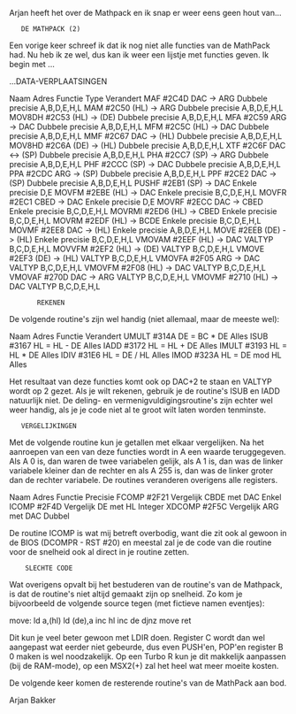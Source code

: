 Arjan heeft het over de Mathpack en ik snap er weer eens geen hout van...

       DE MATHPACK (2)


 Een vorige keer schreef ik dat ik nog niet alle functies van
 de MathPack had. Nu heb ik ze wel, dus kan ik weer een
 lijstje met functies geven. Ik begin met ...


   ...DATA-VERPLAATSINGEN

 Naam    Adres  Functie      Type              Verandert
 MAF     #2C4D  DAC  -> ARG  Dubbele precisie  A,B,D,E,H,L
 MAM     #2C50  (HL) -> ARG  Dubbele precisie  A,B,D,E,H,L
 MOV8DH  #2C53  (HL) -> (DE) Dubbele precisie  A,B,D,E,H,L
 MFA     #2C59  ARG  -> DAC  Dubbele precisie  A,B,D,E,H,L
 MFM     #2C5C  (HL) -> DAC  Dubbele precisie  A,B,D,E,H,L
 MMF     #2C67  DAC  -> (HL) Dubbele precisie  A,B,D,E,H,L
 MOV8HD  #2C6A  (DE) -> (HL) Dubbele precisie  A,B,D,E,H,L
 XTF     #2C6F  DAC <-> (SP) Dubbele precisie  A,B,D,E,H,L
 PHA     #2CC7  (SP) -> ARG  Dubbele precisie  A,B,D,E,H,L
 PHF     #2CCC  (SP) -> DAC  Dubbele precisie  A,B,D,E,H,L
 PPA     #2CDC  ARG  -> (SP) Dubbele precisie  A,B,D,E,H,L
 PPF     #2CE2  DAC  -> (SP) Dubbele precisie  A,B,D,E,H,L
 PUSHF   #2EB1  (SP) -> DAC  Enkele precisie   D,E
 MOVFM   #2EBE  (HL) -> DAC  Enkele precisie   B,C,D,E,H,L
 MOVFR   #2EC1  CBED -> DAC  Enkele precisie   D,E
 MOVRF   #2ECC  DAC  -> CBED Enkele precisie   B,C,D,E,H,L
 MOVRMI  #2ED6  (HL) -> CBED Enkele precisie   B,C,D,E,H,L
 MOVRM   #2EDF  (HL) -> BCDE Enkele precisie   B,C,D,E,H,L
 MOVMF   #2EE8  DAC  -> (HL) Enkele precisie   A,B,D,E,H,L
 MOVE    #2EEB  (DE) -> (HL) Enkele precisie   B,C,D,E,H,L
 VMOVAM  #2EEF  (HL) -> DAC  VALTYP            B,C,D,E,H,L
 MOVVFM  #2EF2  (HL) -> (DE) VALTYP            B,C,D,E,H,L
 VMOVE   #2EF3  (DE) -> (HL) VALTYP            B,C,D,E,H,L
 VMOVFA  #2F05  ARG  -> DAC  VALTYP            B,C,D,E,H,L
 VMOVFM  #2F08  (HL) -> DAC  VALTYP            B,C,D,E,H,L
 VMOVAF  #270D  DAC  -> ARG  VALTYP            B,C,D,E,H,L
 VMOVMF  #2710  (HL) -> DAC  VALTYP            B,C,D,E,H,L


           REKENEN

 De volgende routine's zijn wel handig (niet allemaal, maar
 de meeste wel):

 Naam    Adres  Functie         Verandert
 UMULT   #314A  DE = BC * DE    Alles
 ISUB    #3167  HL = HL - DE    Alles
 IADD    #3172  HL = HL + DE    Alles
 IMULT   #3193  HL = HL * DE    Alles
 IDIV    #31E6  HL = DE / HL    Alles
 IMOD    #323A  HL = DE mod HL  Alles

 Het resultaat van deze functies komt ook op DAC+2 te staan
 en VALTYP wordt op 2 gezet. Als je wilt rekenen, gebruik je
 de routine's ISUB en IADD natuurlijk niet. De deling- en
 vermenigvuldigingsroutine's zijn echter wel weer handig, als
 je je code niet al te groot wilt laten worden tenminste.


       VERGELIJKINGEN

 Met de volgende routine kun je getallen met elkaar
 vergelijken. Na het aanroepen van een van deze functies
 wordt in A een waarde teruggegeven. Als A 0 is, dan waren de
 twee variabelen gelijk, als A 1 is, dan was de linker
 variabele kleiner dan de rechter en als A 255 is, dan was de
 linker groter dan de rechter variabele. De routines
 veranderen overigens alle registers.

 Naam    Adres  Functie                 Precisie
 FCOMP   #2F21  Vergelijk CBDE met DAC  Enkel
 ICOMP   #2F4D  Vergelijk DE met HL     Integer
 XDCOMP  #2F5C  Vergelijk ARG met DAC   Dubbel

 De routine ICOMP is wat mij betreft overbodig, want die zit
 ook al gewoon in de BIOS (DCOMPR - RST #20) en meestal zal
 je de code van die routine voor de snelheid ook al direct in
 je routine zetten.


        SLECHTE CODE

 Wat overigens opvalt bij het bestuderen van de routine's van
 de Mathpack, is dat de routine's niet altijd gemaakt zijn op
 snelheid. Zo kom je bijvoorbeeld de volgende source tegen
 (met fictieve namen eventjes):

 move:  ld      a,(hl)
        ld      (de),a
        inc     hl
        inc     de
        djnz    move
        ret

 Dit kun je veel beter gewoon met LDIR doen. Register C wordt
 dan wel aangepast wat eerder niet gebeurde, dus even
 PUSH'en, POP'en register B 0 maken is wel noodzakelijk. Op
 een Turbo R kun je dit makkelijk aanpassen (bij de
 RAM-mode), op een MSX2(+) zal het heel wat meer moeite
 kosten.

 De volgende keer komen de resterende routine's van de
 MathPack aan bod.


 Arjan Bakker

